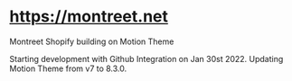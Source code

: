 # https://montreet.net

Montreet Shopify building on Motion Theme

Starting development with Github Integration on Jan 30st 2022.
Updating Motion Theme from v7 to 8.3.0.
